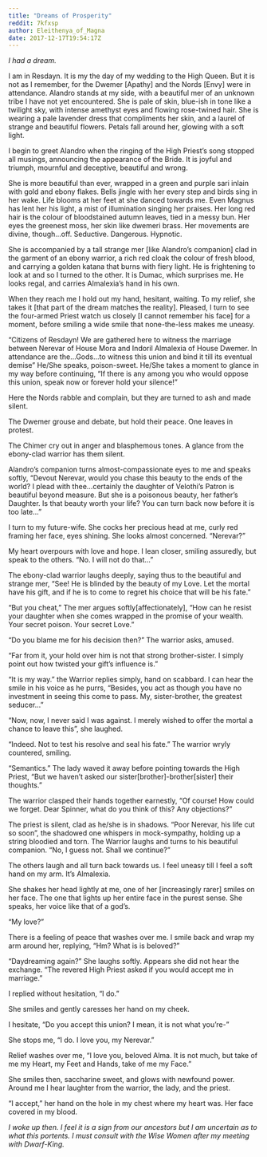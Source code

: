 ```yaml
---
title: "Dreams of Prosperity"
reddit: 7kfxsp
author: Eleithenya_of_Magna
date: 2017-12-17T19:54:17Z
---
```


*I had a dream.*

I am in Resdayn. It is my the day of my wedding to the High Queen. But it is not as I remember, for the Dwemer [Apathy] and the Nords [Envy] were in attendance. Alandro stands at my side, with a beautiful mer of an unknown tribe I have not yet encountered. She is pale of skin, blue-ish in tone like a twilight sky, with intense amethyst eyes and flowing rose-twined hair. She is wearing a pale lavender dress that compliments her skin, and a laurel of strange and beautiful flowers. Petals fall around her, glowing with a soft light.

I begin to greet Alandro when the ringing of the High Priest’s song stopped all musings, announcing the appearance of the Bride. It is joyful and triumph, mournful and deceptive, beautiful and wrong.

She is more beautiful than ever, wrapped in a green and purple sari inlain with gold and ebony flakes. Bells jingle with her every step and birds sing in her wake. Life blooms at her feet at she danced towards me. Even Magnus has lent her his light, a mist of illumination singing her praises. Her long red hair is the colour of bloodstained autumn leaves, tied in a messy bun. Her eyes the greenest moss, her skin like dwemeri brass. Her movements are divine, though...off. Seductive. Dangerous. Hypnotic. 

She is accompanied by a tall strange mer [like Alandro’s companion] clad in the garment of an ebony warrior, a rich red cloak the colour of fresh blood, and carrying a golden katana that burns with fiery light. He is frightening to look at and so I turned to the other. It is Dumac, which surprises me. He looks regal, and carries Almalexia’s hand in his own.

When they reach me I hold out my hand, hesitant, waiting. To my relief, she takes it [that part of the dream matches the reality]. Pleased, I turn to see the four-armed Priest watch us closely [I cannot remember his face] for a moment, before smiling a wide smile that none-the-less makes me uneasy.

“Citizens of Resdayn! We are gathered here to witness the marriage between Nerevar of House Mora and Indoril Almalexia of House Dwemer. In attendance are the...Gods...to witness this union and bind it till its eventual demise” He/She speaks, poison-sweet. He/She takes a moment to glance in my way before continuing, “If there is any among you who would oppose this union, speak now or forever hold your silence!” 

Here the Nords rabble and complain, but they are turned to ash and made silent.

The Dwemer grouse and debate, but hold their peace. One leaves in protest.

The Chimer cry out in anger and blasphemous tones. A glance from the ebony-clad warrior has them silent.

Alandro’s companion turns almost-compassionate eyes to me and speaks softly, “Devout Nerevar, would you chase this beauty to the ends of the world? I plead with thee...certainly the daughter of Velothi’s Patron is beautiful beyond measure. But she is a poisonous beauty, her father’s Daughter. Is that beauty worth your life? You can turn back now before it is too late...”

I turn to my future-wife. She cocks her precious head at me, curly red framing her face, eyes shining. She looks almost concerned. “Nerevar?”

My heart overpours with love and hope. I lean closer, smiling assuredly, but speak to the others. “No. I will not do that…”

The ebony-clad warrior laughs deeply, saying thus to the beautiful and strange mer, “See! He is blinded by the beauty of my Love. Let the mortal have his gift, and if he is to come to regret his choice that will be his fate.”

“But you cheat,” The mer argues softly[affectionately], “How can he resist your daughter when she comes wrapped in the promise of your wealth. Your secret poison. Your secret Love.”

“Do you blame me for his decision then?” The warrior asks, amused.

“Far from it, your hold over him is not that strong brother-sister. I simply point out how twisted your gift’s influence is.”

“It is my way.” the Warrior replies simply, hand on scabbard. I can hear the smile in his voice as he purrs, “Besides, you act as though you have no investment in seeing this come to pass. My, sister-brother, the greatest seducer...”

“Now, now, I never said I was against. I merely wished to offer the mortal a chance to leave this”, she laughed.

“Indeed. Not to test his resolve and seal his fate.” The warrior wryly countered, smiling.

“Semantics.” The lady waved it away before pointing towards the High Priest, “But we haven’t asked our sister[brother]-brother[sister] their thoughts.”

The warrior clasped their hands together earnestly, “Of course! How could we forget. Dear Spinner, what do you think of this? Any objections?”

The priest is silent, clad as he/she is in shadows. “Poor Nerevar, his life cut so soon”, the shadowed one whispers in mock-sympathy, holding up a string bloodied and torn. The Warrior laughs and turns to his beautiful companion. “No, I guess not. Shall we continue?”

The others laugh and all turn back towards us. I feel uneasy till I feel a soft hand on my arm. It’s Almalexia.

She shakes her head lightly at me, one of her [increasingly rarer] smiles on her face. The one that lights up her entire face in the purest sense. She speaks, her voice like that of a god’s.

“My love?”

There is a feeling of peace that washes over me. I smile back and wrap my arm around her, replying, “Hm? What is is beloved?”

“Daydreaming again?” She laughs softly. Appears she did not hear the exchange. “The revered High Priest asked if you would accept me in marriage.”

I replied without hesitation, “I do.” 

She smiles and gently caresses her hand on my cheek. 

I hesitate, “Do you accept this union? I mean, it is not what you’re-”

She stops me, “I do. I love you, my Nerevar.”

Relief washes over me, “I love you, beloved Alma. It is not much, but take of me my Heart, my Feet and Hands, take of me my Face.”

She smiles then, saccharine sweet, and glows with newfound power. Around me I hear laughter from the warrior, the lady, and the priest.

“I accept,” her hand on the hole in my chest where my heart was. Her face covered in my blood.

*I woke up then. I feel it is a sign from our ancestors but I am uncertain as to what this portents. I must consult with the Wise Women after my meeting with Dwarf-King.*
